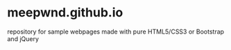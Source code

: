 # meepwnd.github.io
repository for sample webpages made with pure HTML5/CSS3 or Bootstrap and jQuery
